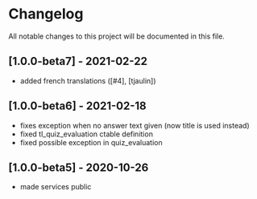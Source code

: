 # Changelog
All notable changes to this project will be documented in this file.

## [1.0.0-beta7] - 2021-02-22
- added french translations ([#4], [tjaulin])

## [1.0.0-beta6] - 2021-02-18
- fixes exception when no answer text given (now title is used instead)
- fixed tl_quiz_evaluation ctable definition
- fixed possible exception in quiz_evaluation

## [1.0.0-beta5] - 2020-10-26
- made services public
